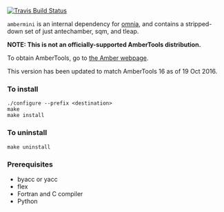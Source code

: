 [![Travis Build Status](https://travis-ci.org/choderalab/ambermini.png)](https://travis-ci.org/choderalab/ambermini)

`ambermini` is an internal dependency for [omnia](http://omnia.md), and contains a stripped-down set of just antechamber, sqm, and tleap.

**NOTE: This is not an officially-supported AmberTools distribution.**

To obtain AmberTools, go to [the Amber webpage](http://ambermd.org).

This version has been updated to match AmberTools 16 as of 19 Oct 2016.

### To install
```
./configure --prefix <destination>
make
make install
```

### To uninstall
```
make uninstall
```

### Prerequisites
* byacc or yacc
* flex
* Fortran and C compiler
* Python
